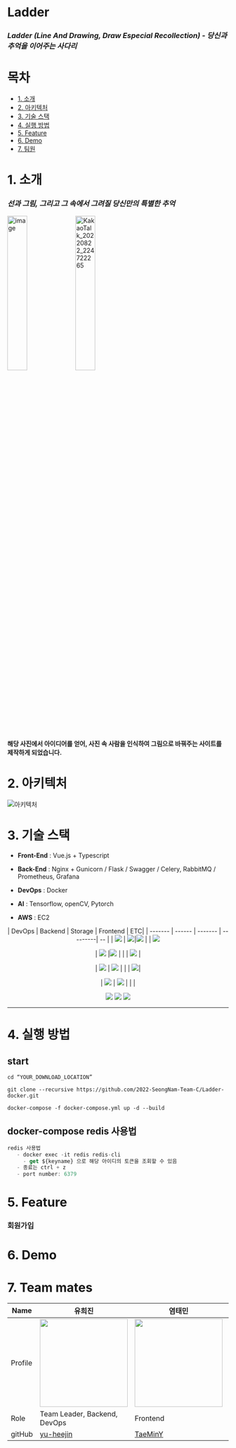 # Ladder
### *Ladder (Line And Drawing, Draw Especial Recollection) - 당신과 추억을 이어주는 사다리*



# 목차
- [1. 소개](#1-소개)
- [2. 아키텍처](#2-아키텍처)
- [3. 기술 스택](#3-기술-스택)
- [4. 실행 방법](#4-실행-방법)
- [5. Feature](#5-Feature)
- [6. Demo](#6-Demo)
- [7. 팀원](#7-팀원)



# 1. 소개

### *선과 그림, 그리고 그 속에서 그려질 당신만의 특별한 추억*
 <img width="30%" height ="30%" alt="image" src="https://user-images.githubusercontent.com/112270652/193220867-ba97fca5-72d2-46d7-8bf3-2d48b1191408.jpg"> <img width="30%" height ="30%" alt="KakaoTalk_20220822_224722265" src="https://user-images.githubusercontent.com/112270652/193220179-c2b290ce-0d2d-486a-b8c3-d11fa8439203.png">

#### 해당 사진에서 아이디어를 얻어, 사진 속 사람을 인식하여 그림으로 바꿔주는 사이트를 제작하게 되었습니다.

# 2. 아키텍처
![아키텍처](https://user-images.githubusercontent.com/112270652/193219756-00b23a79-14d8-4af4-a492-8abcc38433e0.png)

# 3. 기술 스택
- <b>Front-End</b> : Vue.js + Typescript

- <b>Back-End</b> : Nginx + Gunicorn / Flask / Swagger / Celery, RabbitMQ / Prometheus, Grafana

- <b>DevOps</b> :  Docker

- <b>AI</b> : Tensorflow, openCV, Pytorch

- <b>AWS</b> : EC2
<div align =center> 
| DevOps | Backend | Storage | Frontend | ETC|
| ------- | ------ | ------- | ---------| -- | 
| <img src="https://img.shields.io/badge/Docker-2496ED?style=for-the-badge&logo=docker&logoColor=white"> | <img src="https://img.shields.io/badge/python-3776AB?style=for-the-badge&logo=python&logoColor=white">|<img src="https://img.shields.io/badge/Amazon S3-569A31?style=for-the-badge&logo=amazon%20s3&logoColor=black"> | | <img src="https://img.shields.io/badge/Git-73398D?style=for-the-badge&logo=git&logoColor=white">


| <img src="https://img.shields.io/badge/Docker-2496ED?style=for-the-badge&logo=docker&logoColor=white"> |<img src="https://img.shields.io/badge/gunicorn-499848?style=for-the-badge&logo=gunicorn&logoColor=black">  | |  | <img src="https://img.shields.io/badge/swagger-85EA2D?style=for-the-badge&logo=swagger&logoColor=black"> |

| <img src="https://img.shields.io/badge/Amazon EC2-FF9900?style=for-the-badge&logo=amazon%20ec2&logoColor=black"> | <img src="https://img.shields.io/badge/celery-37814A?style=for-the-badge&logo=celery&logoColor=black"> |  |  |  <img src="https://img.shields.io/badge/notion-000000?style=for-the-badge&logo=notion&logoColor=white">|

| <img src="https://img.shields.io/badge/NGINX-009639?style=for-the-badge&logo=nginx&logoColor=black"> | <img src="https://img.shields.io/badge/rabbitMQ-FF6600?style=for-the-badge&logo=rabbitmq&logoColor=white"> | | | 
   
  
  <img src="https://img.shields.io/badge/Grafana-F46800?style=for-the-badge&logo=grafana&logoColor=black">
  <img src="https://img.shields.io/badge/Prometheus-E6522C?style=for-the-badge&logo=Prometheus&logoColor=black">
  
  <img src="https://img.shields.io/badge/pytorch-EE4C2C?style=for-the-badge&logo=pytorch&logoColor=white">

  
 

  
</div>
<hr>

# 4. 실행 방법
## start 

```
cd “YOUR_DOWNLOAD_LOCATION”

git clone --recursive https://github.com/2022-SeongNam-Team-C/Ladder-docker.git

docker-compose -f docker-compose.yml up -d --build

```
## docker-compose redis 사용법

```jsx
redis 사용법
   - docker exec -it redis redis-cli
	 - get ${keyname} 으로 해당 아이디의 토큰을 조회할 수 있음
   - 종료는 ctrl + z
   - port number: 6379
```

# 5. Feature
### 회원가입

# 6. Demo
# 7. Team mates


| Name    | 유희진   |  염태민      | 정혜린         | 정길연        | 구일승    | 최태현    |
| ------- | ---------------------------------------- | ---------------------------------------- | -------------------------------------------- | -------------------------------------- | -------------------------------------- | -------------------------------------- |
| Profile | <img width="200px" src="https://avatars.githubusercontent.com/u/96467030?v=4" />   | <img width="200px" src="https://avatars.githubusercontent.com/u/48385263?v=4" />  | <img width="200px" src="https://avatars.githubusercontent.com/u/81466548?v=4"/>    | <img width="200px" src="https://avatars.githubusercontent.com/u/52391627?v=4">  | <img width="200px" src="https://avatars.githubusercontent.com/u/112270652?v=4" />  | <img width="200px" src="https://avatars.githubusercontent.com/u/102430422?v=4" />         |
| Role    | Team Leader, Backend, DevOps          | Frontend                               | Frontend, Backend   | Backend, DevOps                    | Backend, DevOps     | AI, Backend   |
| gitHub  | [yu-heejin](https://github.com/yu-heejin)                                     | [TaeMinY](https://github.com/TaeMinY)                                   | [HAERYN](https://github.com/HAERYN)                                       | [gilyeon00](https://github.com/gilyeon00)                          | [bun0531](https://github.com/bun0531)                                |  [xogus2394](https://github.com/xogus2394)  

